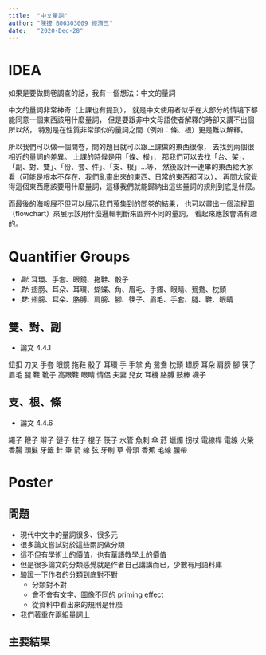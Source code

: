 ```yaml
---
title:  "中文量詞"
author: "陳捷 B06303009 經濟三"
date:   "2020-Dec-28"
---
```


# IDEA

如果是要做問卷調查的話，我有一個想法：中文的量詞

中文的量詞非常神奇（上課也有提到），
就是中文使用者似乎在大部分的情境下都能同意一個東西該用什麼量詞，
但是要跟非中文母語使者解釋的時卻又講不出個所以然，
特別是在性質非常類似的量詞之間（例如：條、根）更是難以解釋。

所以我們可以做一個問卷，問的題目就可以跟上課做的東西很像，
去找到兩個很相近的量詞的差異。
上課的時候是用「條、根」，
那我們可以去找「台、架」、「副、對、雙」、「份、套、件」、「支、根」...等，
然後設計一連串的東西給大家看（可能是根本不存在、我們亂畫出來的東西、日常的東西都可以），
再問大家覺得這個東西應該要用什麼量詞，這樣我們就能歸納出這些量詞的規則到底是什麼。

而最後的海報展不但可以展示我們蒐集到的問卷的結果，
也可以畫出一個流程圖（flowchart）來展示該用什麼邏輯判斷來區辨不同的量詞，
看起來應該會滿有趣的。

# Quantifier Groups

* _副_: 耳環、手套、眼鏡、拖鞋、骰子
* _對_: 翅膀、耳朵、耳環、蝴蝶、角、眉毛、手鐲、眼睛、鴛鴦、枕頭 
* _雙_: 翅膀、耳朵、胳膊、肩膀、腳、筷子、眉毛、手套、腿、鞋、眼睛

## 雙、對、副

* 論文 4.4.1

鈕扣 刀叉 手套 眼鏡 拖鞋 骰子 耳環 手 手掌 角 鴛鴦 枕頭 翅膀 耳朵 肩膀 腳 筷子 眉毛 腿 鞋 靴子 高跟鞋 眼睛 情侶 夫妻 兒女 耳機 胳膊 鼓棒 襪子

## 支、根、條

* 論文 4.4.6

繩子 鞭子 辮子 鏈子 柱子 棍子 筷子 水管 魚刺 傘 菸 蠟燭 拐杖 電線桿 電線 火柴 香腸 頭髮 牙籤 針 筆 箭 線 弦 牙刷 草 骨頭 香蕉 毛線 腰帶 

# Poster

## 問題

* 現代中文中的量詞很多、很多元
* 很多論文嘗試對於這些兩詞做分類
* 這不但有學術上的價值，也有華語教學上的價值
* 但是很多論文的分類感覺就是作者自己講講而已，少數有用語料庫
* 驗證一下作者的分類到底對不對
	- 分類對不對
	- 會不會有文字、圖像不同的 priming effect
	- 從資料中看出來的規則是什麼
* 我們著重在兩組量詞上

## 主要結果

